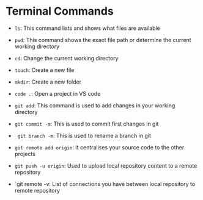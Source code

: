 # Terminal Commands

- `ls`: This command lists and shows what files are available
- `pwd`: This command shows the exact file path or determine the current working directory
- `cd`: Change the current working directory
- `touch`: Create a new file
- `mkdir`: Create a new folder
- `code .`: Open a project in VS code

- `git add`: This command is used to add changes in your working directory

- `git commit -m`: This is used to commit first changes in git

- ` git branch -m`: This is used to rename a branch in git

- `git remote add origin`: It centralises your source code to the other projects

- `git push -u origin`: Used to upload local repository content to a remote repository
- `git remote -v: List of connections you have between local repository to remote repository
